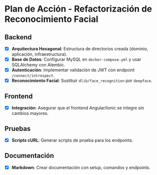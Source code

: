 # Plan de Acción - Refactorización de Reconocimiento Facial

## Backend

- [x] **Arquitectura Hexagonal**: Estructura de directorios creada (dominio, aplicación, infraestructura).
- [x] **Base de Datos**: Configurar MySQL en `docker-compose.yml` y usar SQLAlchemy con Alembic.
- [x] **Autenticación**: Implementar validación de JWT con endpoint `/connect/introspect`.
- [x] **Reconocimiento Facial**: Sustituir `dlib/face_recognition` por `deepface`.

## Frontend

- [x] **Integración**: Asegurar que el frontend Angular/Ionic se integre sin cambios mayores.

## Pruebas

- [x] **Scripts cURL**: Generar scripts de prueba para los endpoints.

## Documentación

- [x] **Markdown**: Crear documentación con setup, comandos y endpoints.
